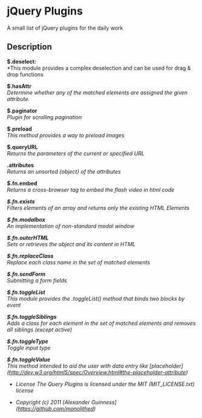 # jQuery Plugins

A small list of jQuery plugins for the daily work

## Description

**$.deselect:**<br />
*This module provides a complex deselection and can be used for drag & drop functions<br />

**$.hasAttr**<br />
*Determine whether any of the matched elements are assigned the given attribute.*<br />

**$.paginator**<br />
*Plugin for scrolling pagination*<br />

**$.preload**<br />
*This method provides a way to preload images*<br />

**$.queryURL**<br />
*Returns the parameters of the current or specified URL*<br />

**.attributes**<br />
*Returns an unsorted {object} of the attributes*<br />

**$.fn.embed**<br />
*Returns a cross-browser <object /> tag to embed the flash video in html code*

**$.fn.exists**<br />
*Filters elements of an array and returns only the existing HTML Elements*<br />

**$.fn.modalbox**<br />
*An implementation of non-standard modal window*<br />

**$.fn.outerHTML**<br />
*Sets or retrieves the object and its content in HTML*<br />

**$.fn.replaceClass**<br />
*Replace each class name in the set of matched elements*<br />

**$.fn.sendForm**<br />
*Submitting a form fields*<br />

**$.fn.toggleList**<br />
*This module provides the .toggleList() method that binds two blocks by event*<br />

**$.fn.toggleSiblings**<br />
*Adds a class for each element in the set of matched elements and removes all siblings (except active)*<br />

**$.fn.toggleType**<br />
*Toggle input type*<br />

**$.fn.toggleValue**<br />
*This method intended to aid the user with data entry like [placeholder] (http://dev.w3.org/html5/spec/Overview.html#the-placeholder-attribute)*<br />

* License
    The Query Plugins is licensed under the MIT (MIT_LICENSE.txt) license

* Copyright (c) 2011 [Alexander Guinness] (https://github.com/monolithed)
